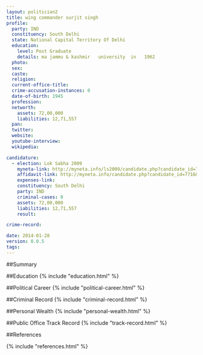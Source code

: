 ```yaml
---
layout: politician2
title: wing commander surjit singh
profile: 
  party: IND
  constituency: South Delhi
  state: National Capital Territory Of Delhi
  education: 
    level: Post Graduate
    details: ma jammu & kashmir   university  in   1962
  photo: 
  sex: 
  caste: 
  religion: 
  current-office-title: 
  crime-accusation-instances: 0
  date-of-birth: 1945
  profession: 
  networth: 
    assets: 72,00,000
    liabilities: 12,71,557
  pan: 
  twitter: 
  website: 
  youtube-interview: 
  wikipedia: 

candidature: 
  - election: Lok Sabha 2009
    myneta-link: http://myneta.info/ls2009/candidate.php?candidate_id=7716
    affidavit-link: http://myneta.info/candidate.php?candidate_id=7716&scan=original
    expenses-link: 
    constituency: South Delhi 
    party: IND
    criminal-cases: 0
    assets: 72,00,000
    liabilities: 12,71,557
    result:  

crime-record: 

date: 2014-01-28
version: 0.0.5
tags: 
---
```

##Summary


##Education
{% include "education.html" %}


##Political Career
{% include "political-career.html" %}


##Criminal Record
{% include "criminal-record.html" %}


##Personal Wealth
{% include "personal-wealth.html" %}


##Public Office Track Record
{% include "track-record.html" %}


##References


{% include "references.html" %}